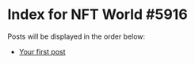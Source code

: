 # Index for NFT World #5916
Posts will be displayed in the order below:

- [Your first post](./001-first.md)

